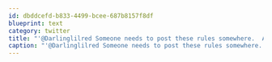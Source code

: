 ```yaml
---
id: dbddcefd-b833-4499-bcee-687b8157f8df
blueprint: text
category: twitter
title: "'@Darlinglilred Someone needs to post these rules somewhere.  Along with \"dont' get mad at the other girl when she didn't even know\""
caption: "'@Darlinglilred Someone needs to post these rules somewhere.  Along with \"dont' get mad at the other girl when she didn't even know\""
---
```


